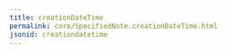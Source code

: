 ```yaml
---
title: creationDateTime
permalink: core/SpecifiedNote.creationDateTime.html
jsonid: creationdatetime
---
```

